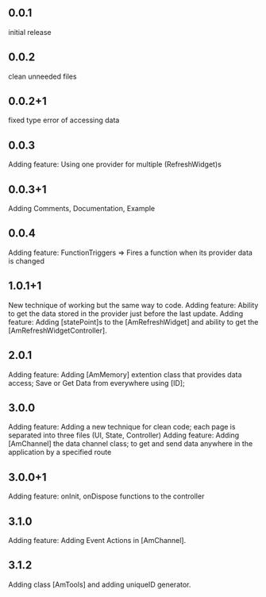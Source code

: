 ## 0.0.1
initial release

## 0.0.2
clean unneeded files 

## 0.0.2+1
fixed type error of accessing data

## 0.0.3
Adding feature: Using one provider for multiple (RefreshWidget)s

## 0.0.3+1
Adding Comments, Documentation, Example

## 0.0.4
Adding feature: FunctionTriggers => Fires a function when its provider data is changed

## 1.0.1+1
New technique of working but the same way to code.
Adding feature: Ability to get the data stored in the provider just before the last update.
Adding feature: Adding [statePoint]s to the [AmRefreshWidget] and ability to get the [AmRefreshWidgetController].

## 2.0.1
Adding feature: Adding [AmMemory] extention class that provides data access;
    Save or Get Data from everywhere using [ID];

## 3.0.0
Adding feature: Adding a new technique for clean code;
    each page is separated into three files (UI, State, Controller)
Adding feature: Adding [AmChannel] the data channel class;
    to get and send data anywhere in the application by a specified route

## 3.0.0+1
Adding feature: onInit, onDispose functions to the controller

## 3.1.0
Adding feature: Adding Event Actions in [AmChannel].

## 3.1.2
Adding class [AmTools] and adding uniqueID generator.


